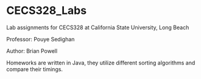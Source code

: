 # CECS328_Labs
Lab assignments for CECS328 at California State University, Long Beach

Professor: Pouye Sedighan

Author: Brian Powell

Homeworks are written in Java, they utilize different sorting algorithms and compare their timings.
